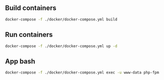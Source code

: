 ## Build containers

```bash
docker-compose -f ./docker/docker-compose.yml build
```


## Run containers

```bash
docker-compose -f ./docker/docker-compose.yml up -d
```


## App bash

```bash
docker-compose -f ./docker/docker-compose.yml exec -u www-data php-fpm bash
```
